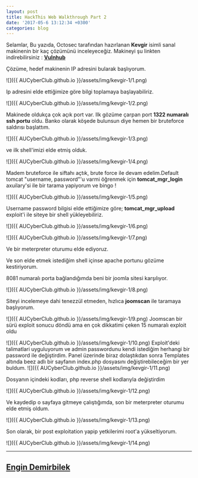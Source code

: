 ```yaml
---
layout: post
title: HackThis Web Walkthrough Part 2
date: '2017-05-6 13:12:34 +0300'
categories: blog
---
```




Selamlar,
Bu yazıda, Octosec tarafından hazırlanan **Kevgir** isimli sanal makinenin bir kaç çözümünü inceleyeceğiz.
Makineyi şu linkten indirebilirsiniz : **[Vulnhub](https://www.vulnhub.com/entry/kevgir-1,137/)**


Çözüme, hedef makinenin IP adresini bularak başlıyorum.

![]({{ AUCyberClub.github.io }}/assets/img/kevgir-1/1.png)

Ip adresini elde ettiğimize göre bilgi toplamaya başlayabiliriz.

![]({{ AUCyberClub.github.io }}/assets/img/kevgir-1/2.png)

Makinede oldukça çok açık port var. Ilk gözüme çarpan port **1322 numaralı ssh portu** oldu.
Banko olarak köşede bulunsun diye hemen bir bruteforce saldırısı başlattım.

![]({{ AUCyberClub.github.io }}/assets/img/kevgir-1/3.png)

ve ilk shell'imizi elde etmiş olduk.

![]({{ AUCyberClub.github.io }}/assets/img/kevgir-1/4.png)

Madem bruteforce ile siftahı açtık, brute force ile devam edelim.Default tomcat "username, password"'u varmi öğrenmek için **tomcat_mgr_login** axuilary'si ile bir tarama yapiyorum ve bingo !

![]({{ AUCyberClub.github.io }}/assets/img/kevgir-1/5.png)

Username password bilgisi elde ettiğimize göre;
**tomcat_mgr_upload** exploit'i ile siteye bir shell yükleyebiliriz.

![]({{ AUCyberClub.github.io }}/assets/img/kevgir-1/6.png)

![]({{ AUCyberClub.github.io }}/assets/img/kevgir-1/7.png)

Ve bir meterpreter oturumu elde ediyoruz.

Ve son elde etmek istediğim shell içinse apache portunu gözüme kestiriyorum.

8081 numaralı porta bağlandığımda beni bir joomla sitesi karşılıyor.

![]({{ AUCyberClub.github.io }}/assets/img/kevgir-1/8.png)

Siteyi incelemeye dahi tenezzül etmeden, hızlıca **joomscan** ile taramaya başlıyorum.

![]({{ AUCyberClub.github.io }}/assets/img/kevgir-1/9.png)
Joomscan bir sürü exploit sonucu döndü ama en çok dikkatimi çeken 15 numaralı exploit oldu

![]({{ AUCyberClub.github.io }}/assets/img/kevgir-1/10.png)
Exploit'deki talimatlari uyguluyorum ve admin passwordunu kendi istediğim herhangi bir password ile değiştirdim.
Panel üzerinde biraz dolaştıkdan sonra Templates altında beez adlı bir sayfanın index.php dosyasını değiştirebileceğim bir yer buldum.
![]({{ AUCyberClub.github.io }}/assets/img/kevgir-1/11.png)

Dosyanın içindeki kodları, php reverse shell kodlarıyla değiştirdim

![]({{ AUCyberClub.github.io }}/assets/img/kevgir-1/12.png)

Ve kaydedip o sayfaya gitmeye çalıştığımda, son bir meterpreter oturumu elde etmiş oldum.

![]({{ AUCyberClub.github.io }}/assets/img/kevgir-1/13.png)


Son olarak, bir post exploitation yapip yetkilerimi root'a yükseltiyorum.

![]({{ AUCyberClub.github.io }}/assets/img/kevgir-1/14.png)

---
**[Engin Demirbilek](https://twitter.com/Hyal0id)**
---














